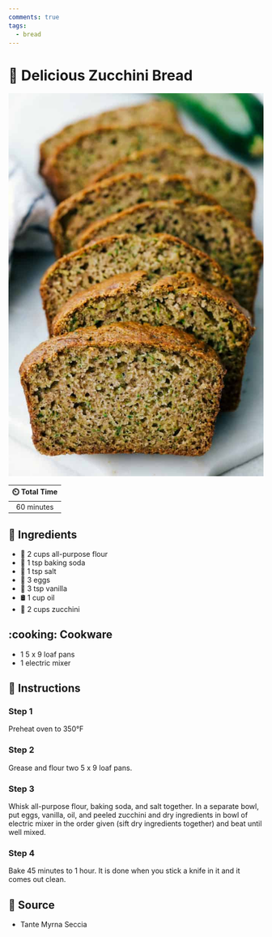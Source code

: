 ```yaml
---
comments: true
tags:
  - bread
---
```

# :bread: Delicious Zucchini Bread

![Delicious Zucchini Bread](../assets/images/delicious-zucchini-bread.jpg)

| :timer_clock: Total Time |
|:-----------------------: |
| 60 minutes |

## :salt: Ingredients

- :ear_of_rice: 2 cups all-purpose flour
- :cup_with_straw: 1 tsp baking soda
- :salt: 1 tsp salt
- :egg: 3 eggs
- :icecream: 3 tsp vanilla
- :oil_drum: 1 cup oil
- :cucumber: 2 cups zucchini

## :cooking: Cookware

- 1 5 x 9 loaf pans
- 1 electric mixer

## :pencil: Instructions

### Step 1

Preheat oven to 350°F

### Step 2

Grease and flour two 5 x 9 loaf pans.

### Step 3

Whisk all-purpose flour, baking soda, and salt together. In a separate bowl, put eggs, vanilla, oil, and peeled zucchini
and dry ingredients in bowl of electric mixer in the order given (sift dry ingredients together) and beat until well
mixed.

### Step 4

Bake 45 minutes to 1 hour. It is done when you stick a knife in it and it comes out clean.

## :link: Source

- Tante Myrna Seccia
